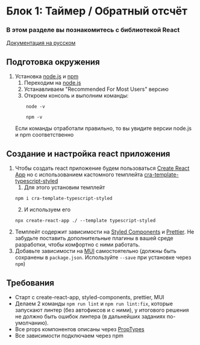 # Блок 1: Таймер / Обратный отсчёт

### В этом разделе вы познакомитесь с библиотекой React
[Документация на русском](https://ru.reactjs.org/docs/getting-started.html)

## Подготовка окружения
1. Установка [node.js](https://nodejs.org/en) и [npm](https://www.npmjs.com/)
    1. Переходим на [node.js](https://nodejs.org/en)
    2. Устанавливаем "Recommended For Most Users" версию
    3. Откроем консоль и выполним команды:
    ```
        node -v
    ```
    ```
        npm -v
    ```
   Если команды отработали правильно, то вы увидите версии node.js и npm соответственно

## Создание и настройка react приложения

1. Чтобы создать react приложение будем пользоваться [Create React App](https://create-react-app.dev/) но с использованием кастомного темплейта [cra-template-typescript-styled](https://www.npmjs.com/package/cra-template-typescript-styled)
    1. Для этого установим темплейт
   ```
   npm i cra-template-typescript-styled
   ```
    2. И используем его
   ```
   npx create-react-app ./ --template typescript-styled
   ```
2. Темплейт содержит зависимости на [Styled Components](https://styled-components.com/) и [Prettier](https://prettier.io/). Не забудьте поставить дополнительные плагины в вашей среде разработки, чтобы комфортно с ними работать.
3. Добавьте зависимости на [MUI](https://mui.com/material-ui/getting-started/installation/) самостоятельно (должны быть сохранены в `package.json`. Используйте `--save` при установке через `npm`)

## Требования
- Старт с create-react-app, styled-components, prettier, MUI
- Делаем 2 команды `npm run lint` и `npm run lint:fix`, которые запускают линтер (без автофиксов и с ними), у итогового решения не должно быть ошибок линтера (в дальнейших заданиях по-умолчанию).
- Все props компонентов описаны через [PropTypes](https://ru.reactjs.org/docs/typechecking-with-proptypes.html)
- Все зависимости подключаем через npm

